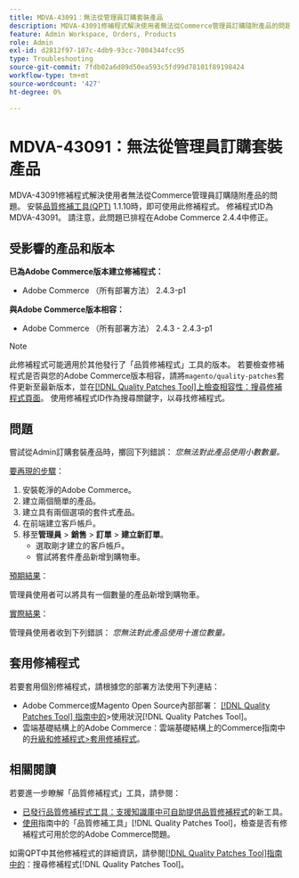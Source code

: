 ```yaml
---
title: MDVA-43091：無法從管理員訂購套裝產品
description: MDVA-43091修補程式解決使用者無法從Commerce管理員訂購隨附產品的問題。 安裝[Quality Patches Tool (QPT)](https://experienceleague.adobe.com/en/docs/commerce-operations/tools/quality-patches-tool/quality-patches-tool-to-self-serve-quality-patches) 1.1.10時，即可使用此修補程式。 修補程式ID為MDVA-43091。 請注意，此問題已排程在Adobe Commerce 2.4.4中修正。
feature: Admin Workspace, Orders, Products
role: Admin
exl-id: d2812f97-107c-4db9-93cc-7004344fcc95
type: Troubleshooting
source-git-commit: 7fdb02a6d89d50ea593c5fd99d78101f89198424
workflow-type: tm+mt
source-wordcount: '427'
ht-degree: 0%

---
```


# MDVA-43091：無法從管理員訂購套裝產品

MDVA-43091修補程式解決使用者無法從Commerce管理員訂購隨附產品的問題。 安裝[品質修補工具(QPT)](https://experienceleague.adobe.com/en/docs/commerce-operations/tools/quality-patches-tool/quality-patches-tool-to-self-serve-quality-patches) 1.1.10時，即可使用此修補程式。 修補程式ID為MDVA-43091。 請注意，此問題已排程在Adobe Commerce 2.4.4中修正。

## 受影響的產品和版本

**已為Adobe Commerce版本建立修補程式：**

* Adobe Commerce （所有部署方法） 2.4.3-p1

**與Adobe Commerce版本相容：**

* Adobe Commerce （所有部署方法） 2.4.3 - 2.4.3-p1

>[!NOTE]
>
>此修補程式可能適用於其他發行了「品質修補程式」工具的版本。 若要檢查修補程式是否與您的Adobe Commerce版本相容，請將`magento/quality-patches`套件更新至最新版本，並在[[!DNL Quality Patches Tool]上檢查相容性：搜尋修補程式頁面](https://experienceleague.adobe.com/en/docs/commerce-operations/tools/quality-patches-tool/quality-patches-tool-to-self-serve-quality-patches)。 使用修補程式ID作為搜尋關鍵字，以尋找修補程式。

## 問題

嘗試從Admin訂購套裝產品時，擲回下列錯誤： *您無法對此產品使用小數數量。*

<u>要再現的步驟</u>：

1. 安裝乾淨的Adobe Commerce。
1. 建立兩個簡單的產品。
1. 建立具有兩個選項的套件式產品。
1. 在前端建立客戶帳戶。
1. 移至&#x200B;**管理員** > **銷售** > **訂單** > **建立新訂單**。
   * 選取剛才建立的客戶帳戶。
   * 嘗試將套件產品新增到購物車。

<u>預期結果</u>：

管理員使用者可以將具有一個數量的產品新增到購物車。

<u>實際結果</u>：

管理員使用者收到下列錯誤： *您無法對此產品使用十進位數量。*

## 套用修補程式

若要套用個別修補程式，請根據您的部署方法使用下列連結：

* Adobe Commerce或Magento Open Source內部部署： [[!DNL Quality Patches Tool] 指南中的](/help/tools/quality-patches-tool/usage.md)>使用狀況[!DNL Quality Patches Tool]。
* 雲端基礎結構上的Adobe Commerce：雲端基礎結構上的Commerce指南中的[升級和修補程式>套用修補程式](https://experienceleague.adobe.com/docs/commerce-cloud-service/user-guide/develop/upgrade/apply-patches.html)。

## 相關閱讀

若要進一步瞭解「品質修補程式」工具，請參閱：

* [已發行品質修補程式工具：支援知識庫中可自助提供品質修補程式](https://experienceleague.adobe.com/en/docs/commerce-operations/tools/quality-patches-tool/quality-patches-tool-to-self-serve-quality-patches)的新工具。
* [使用](/help/tools/quality-patches-tool/patches-available-in-qpt/check-patch-for-magento-issue-with-magento-quality-patches.md)指南中的「品質修補工具」[!DNL Quality Patches Tool]，檢查是否有修補程式可用於您的Adobe Commerce問題。

如需QPT中其他修補程式的詳細資訊，請參閱[[!DNL Quality Patches Tool]指南中的](https://experienceleague.adobe.com/tools/commerce-quality-patches/index.html)：搜尋修補程式[!DNL Quality Patches Tool]。
